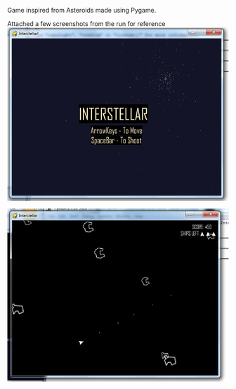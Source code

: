 Game inspired from Asteroids made using Pygame.

Attached a few screenshots from the run for reference
![alt text](https://github.com/gauthamgoli/Interstellar/raw/master/gameplay.png "Start Screen")

![alt text](https://github.com/gauthamgoli/Interstellar/raw/master/startscreen.png "Game play")
